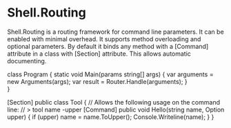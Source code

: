 # Shell.Routing
Shell.Routing is a routing framework for command line parameters. It can be enabled with minimal overhead.
It supports method overloading and optional parameters. By default it binds any method with a [Command] attribute in a class with [Section] attribute.
This allows automatic documenting.

 class Program
 {
    static void Main(params string[] args)
    {
        var arguments = new Arguments(args);
        var result = Router.Handle(arguments);
    }  
 }


[Section]
public class Tool
{
    // Allows the following usage on the command line:
    // > tool name -upper
    [Command]
    public void Hello(string name, Option upper)
    {
        if (upper) name = name.ToUpper();
        Console.Writeline(name);
    }
}

